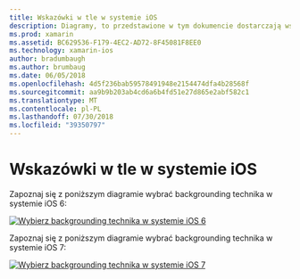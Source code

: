 ```yaml
---
title: Wskazówki w tle w systemie iOS
description: Diagramy, to przedstawione w tym dokumencie dostarczają wskazówek, o którym dostępnych jest wiele opcji backgrounding firmy iOS należy wybrać dla określonych specjalnych potrzeb.
ms.prod: xamarin
ms.assetid: BC629536-F179-4EC2-AD72-8F45081F8EE0
ms.technology: xamarin-ios
author: bradumbaugh
ms.author: brumbaug
ms.date: 06/05/2018
ms.openlocfilehash: 4d5f236bab59578491948e2154474dfa4b28568f
ms.sourcegitcommit: aa9b9b203ab4cd6a6b4fd51e27d865e2abf582c1
ms.translationtype: MT
ms.contentlocale: pl-PL
ms.lasthandoff: 07/30/2018
ms.locfileid: "39350797"
---
```

# <a name="ios-backgrounding-guidance"></a>Wskazówki w tle w systemie iOS

Zapoznaj się z poniższym diagramie wybrać backgrounding technika w systemie iOS 6:

 [![](ios-backgrounding-guidance-images/image10.png "Wybierz backgrounding technika w systemie iOS 6")](ios-backgrounding-guidance-images/image10.png#lightbox)

Zapoznaj się z poniższym diagramie wybrać backgrounding technika w systemie iOS 7:

 [![](ios-backgrounding-guidance-images/image10b.png "Wybierz backgrounding technika w systemie iOS 7")](ios-backgrounding-guidance-images/image10b.png#lightbox)

